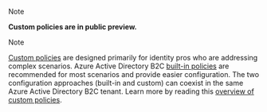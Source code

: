 >[!NOTE]
> **Custom policies are in public preview.**

>[!NOTE]
> [Custom policies](..\articles\active-directory-b2c\active-directory-b2c-overview-custom.md#custom-policies) are designed primarily for identity pros who are addressing complex scenarios. Azure Active Directory B2C [built-in policies](..\articles\active-directory-b2c\active-directory-b2c-overview-custom.md) are recommended for most scenarios and provide easier configuration. The two configuration approaches (built-in and custom) can coexist in the same Azure Active Directory B2C tenant. Learn more by reading this [overview of custom policies](..\articles\active-directory-b2c\active-directory-b2c-overview-custom.md).

